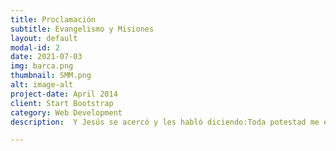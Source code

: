 ```yaml
---
title: Proclamación
subtitle: Evangelismo y Misiones
layout: default
modal-id: 2
date: 2021-07-03
img: barca.png
thumbnail: SMM.png
alt: image-alt
project-date: April 2014
client: Start Bootstrap
category: Web Development
description:  Y Jesús se acercó y les habló diciendo:Toda potestad me es dada en el cielo y en la tierra. Por tanto, id, y haced discípulos a todas las naciones, bautizándolos en el nombre del Padre, y del Hijo, y del Espíritu Santo; enseñándoles que guarden todas las cosas que os he mandado; y he aquí yo estoy con vosotros todos los días, hasta el fin del mundo. Amén. Mateo 28:18-19. 

---
```

